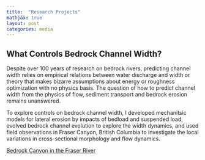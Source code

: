```yaml
---
title:  "Research Projects"
mathjax: true
layout: post
categories: media
---
```

## What Controls Bedrock Channel Width?
Despite over 100 years of research on bedrock rivers, predicting channel width relies on empirical relations between water discharge and width or theory that makes bizarre assumptions about energy or roughness optimization with no physics basis. The question of how to predict channel width from the physics of flow, sediment transport and bedrock erosion remains unanswered.

To explore controls on bedrock channel width, I developed mechanitsic models for lateral erosion by impacts of bedload and suspended load, evolved bedrock channel evolution to explore the width dynamics, and used field observations in Fraser Canyon, British Columbia to investigate the local variations in cross-sectional morphology and flow dynamics. 

[Bedrock Canyon in the Fraser River](/canyon.jpg)
